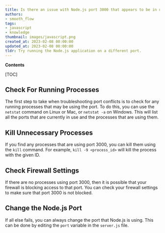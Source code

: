 ```yaml
---
title: Is there an issue with Node.js port 3000 that appears to be in use, but is not actually being used?
authors:
- smooth_flow
tags:
- javascript
- knowledge
thumbnail: images/javascript.png
created_at: 2023-02-08 00:00:00
updated_at: 2023-02-08 00:00:00
tldr: Try running the Node.js application on a different port.
---
```


**Contents**

[TOC]

## Check For Running Processes

The first step to take when troubleshooting port conflicts is to check for any running processes that may be using the port. To do this, you can use the `netstat` command on Linux or Mac, or `netstat -a` on Windows. This will list all the ports that are currently in use and the processes that are using them.

## Kill Unnecessary Processes

If you find any processes that are using port 3000, you can kill them using the `kill` command. For example, `kill -9 <process_id>` will kill the process with the given ID.

## Check Firewall Settings

If there are no processes using port 3000, then it is possible that your firewall is blocking access to that port. You can check your firewall settings to make sure that port 3000 is not blocked.

## Change the Node.js Port

If all else fails, you can always change the port that Node.js is using. This can be done by editing the `port` variable in the `server.js` file.
